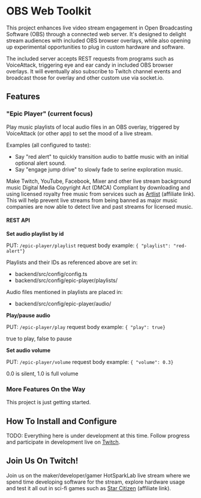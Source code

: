 # OBS Web Toolkit

This project enhances live video stream engagement in Open Broadcasting Software (OBS) through a connected web server. It's designed to delight stream audiences with included OBS browser overlays, while also opening up experimental opportunities to plug in custom hardware and software.

The included server accepts REST requests from programs such as VoiceAttack, triggering eye and ear candy in included OBS browser overlays. It will eventually also subscribe to Twitch channel events and broadcast those for overlay and other custom use via socket.io.

## Features

### "Epic Player" (current focus)

Play music playlists of local audio files in an OBS overlay, triggered by VoiceAttack (or other app) to set the mood of a live stream.

Examples (all configured to taste):

- Say "red alert" to quickly transition audio to battle music with an initial optional alert sound.
- Say "engage jump drive" to slowly fade to serine exploration music.

Make Twitch, YouTube, Facebook, Mixer and other live stream background music Digital Media Copyright Act (DMCA) Compliant by downloading and using licensed royalty free music from services such as [Artlist](https://artlist.io/Christopher-1010035) (affiliate link). This will help prevent live streams from being banned as major music companies are now able to detect live and past streams for licensed music.

#### REST API

**Set audio playlist by id**

PUT: `/epic-player/playlist`
request body example: `{ "playlist": "red-alert"}`

Playlists and their IDs as referenced above are set in:

- backend/src/config/config.ts
- backend/src/config/epic-player/playlists/

Audio files mentioned in playlists are placed in:

- backend/src/config/epic-player/audio/

**Play/pause audio**

PUT: `/epic-player/play`
request body example: `{ "play": true}`

true to play, false to pause

**Set audio volume**

PUT: `/epic-player/volume`
request body example: `{ "volume": 0.3}`

0.0 is silent, 1.0 is full volume

### More Features On the Way

This project is just getting started.

## How To Install and Configure

TODO: Everything here is under development at this time. Follow progress and participate in development live on [Twitch](https://www.twitch.tv/hotsparklab).

## Join Us On Twitch!

Join us on the maker/developer/gamer HotSparkLab live stream where we spend time developing software for the stream, explore hardware usage and test it all out in sci-fi games such as [Star Citizen](https://robertsspaceindustries.com/enlist?referral=STAR-5VGF-HTMG) (affiliate link).
